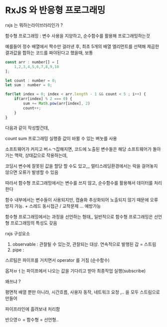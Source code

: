 # RxJS 와 반응형 프로그래밍

rxjs 는 뭐하는라이브러리인가 ?

함수형 프로그래밍 : 변수 사용을 지양하고, 순수함수를 활용해 프로그래밍하는것

예를들어 정수 배열에서 짝수만 걸러낸 후, 최초 5개의 배열 엘리먼트를 선택해 제곱한 결과값을 합하는 코드를 짜야된다고 했을때, 보통

```javascript
const arr : number[] = [
    1,2,3,4,5,6,7,8,9,10
];

let count : number = 0;
let sum : number = 0;

for(let index = 0; index < arr.length - 1 && count < 5 ; i++) {
    if(arr[index] % 2 === 0) {
        sum += Math.pow(arr[index], 2)
        count++;
    }
}
```

다음과 같이 작성할건데,

count sum 프로그래밍 실행중 값이 바뀔 수 있는 벼눗를 사용



소프트웨어가 커지고 버ㅗㄱ잡해지면, 코드에 노출된 변수들은 해당 소프트웨어가 돌아가는 맥락, 상태값으로 작용하는데,

코딩시 변수에 잘못된 값을 할당 할 수도 있고,,, 멀티스레딩환경에서는 락을 걸어놓지 않으면 오류가 발생할 수 있음

따라서 함수형 프로그래밍에서는 변수를 쓰지 않고, 순수함수를 활용해서 데이터를 처리한다

함수 내부에서는 변수들이 사용되지만, 캡슐화 추상화되어 노출되지 않기 때문에 오류 방지 가능. + 스레드 동시접근 / 교착문제 ... 예방가능

함수형 프로그래밍에서는 과정을 선언하는 형태,, 일반적으로 함수형 프로그래밍은 선언형 프로그래밍의 특성도 갖음



rxjs 구성요소

1. observable : 관찰될 수 있는것, 관찰되는 대상. 연속적으로 발행된 갑 = 스트림
2. pipe : &#x20;



스르팀은 파이프를 거치면서 operator 를 거침 (순수함수)

옵저ㅂㅓ는 파이프에서 나오는 값을 기다리고 받아 최종작업 실행(subscribe)



왜쓰냐 ?

평면적 배열 뿐만 아니라, 시간흐름, 사용자 동작, 네트워크 요청 ,.. 을 모두 스트림으로 만들어

파이프라인에 흘려보내 처리함



반으영ㅇ = 함수형 = 선언형..



